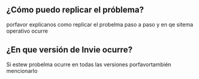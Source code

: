 ## ¿Cómo puedo replicar el próblema?
porfavor explicanos como replicar el probelma paso  a paso y en qe sitema operativo ocurre
## ¿En que versión de Invie ocurre?
Si estew probelma ocurre en todas las versiones porfavortambién mencionarlo  

